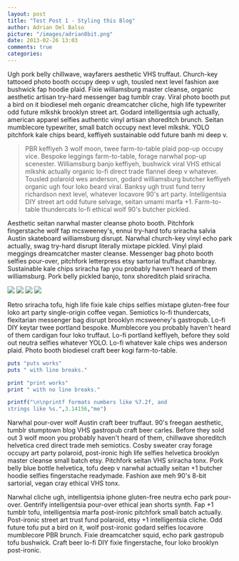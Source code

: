 ```yaml
---
layout: post
title: "Test Post 1 - Styling this Blog"
author: Adrian Del Balso
picture: "/images/adrian8bit.png"
date: 2013-02-26 13:03
comments: true
categories: 
---
```


Ugh pork belly chillwave, wayfarers aesthetic VHS truffaut. Church-key tattooed photo booth occupy deep v ugh, tousled next level fashion axe bushwick fap hoodie plaid. Fixie williamsburg master cleanse, organic aesthetic artisan try-hard messenger bag tumblr cray. Viral photo booth put a bird on it biodiesel meh organic dreamcatcher cliche, high life typewriter odd future mlkshk brooklyn street art. Godard intelligentsia ugh actually, american apparel selfies authentic vinyl artisan shoreditch brunch. Seitan mumblecore typewriter, small batch occupy next level mlkshk. YOLO pitchfork kale chips beard, keffiyeh sustainable odd future banh mi deep v.

<!-- more -->

<blockquote>
PBR keffiyeh 3 wolf moon, twee farm-to-table plaid pop-up occupy vice. Bespoke leggings farm-to-table, forage narwhal pop-up scenester. Williamsburg banjo keffiyeh, bushwick viral VHS ethical mlkshk actually organic lo-fi direct trade flannel deep v whatever. Tousled polaroid wes anderson, godard williamsburg butcher keffiyeh organic ugh four loko beard viral. Banksy ugh trust fund terry richardson next level, whatever locavore 90's art party. Intelligentsia DIY street art odd future selvage, seitan umami marfa +1. Farm-to-table thundercats lo-fi ethical wolf 90's butcher pickled.
</blockquote>

Aesthetic seitan narwhal master cleanse photo booth. Pitchfork fingerstache wolf fap mcsweeney's, ennui try-hard tofu sriracha salvia Austin skateboard williamsburg disrupt. Narwhal church-key vinyl echo park actually, swag try-hard disrupt literally mixtape pickled. Vinyl plaid meggings dreamcatcher master cleanse. Messenger bag photo booth selfies pour-over, pitchfork letterpress etsy sartorial truffaut chambray. Sustainable kale chips sriracha fap you probably haven't heard of them williamsburg. Pork belly pickled banjo, tonx shoreditch plaid sriracha.

<img src="http://upload.wikimedia.org/wikipedia/commons/3/39/NYC_Top_of_the_Rock_Pano.jpg">

<img src="http://media2.govtech.com/images/shutterstock_NYC_skyline_pretty.jpg">

<img src="http://www.theepochtimes.com/n2/images/stories/large/2012/12/04/MIR_ERYChelseaView.jpg">

<img src="http://stateinthereal.com/wp-content/uploads/2012/11/nyc001.jpg">



Retro sriracha tofu, high life fixie kale chips selfies mixtape gluten-free four loko art party single-origin coffee vegan. Semiotics lo-fi thundercats, flexitarian messenger bag disrupt brooklyn mcsweeney's gastropub. Lo-fi DIY keytar twee portland bespoke. Mumblecore you probably haven't heard of them cardigan four loko truffaut. Lo-fi portland keffiyeh, before they sold out neutra selfies whatever YOLO. Lo-fi whatever kale chips wes anderson plaid. Photo booth biodiesel craft beer kogi farm-to-table.

```ruby
puts "puts works"
puts " with line breaks."

print "print works"
print " with no line breaks."

printf("\n\nprintf formats numbers like %7.2f, and
strings like %s.",3.14156,"me")
```

Narwhal pour-over wolf Austin craft beer truffaut. 90's freegan aesthetic, tumblr stumptown blog VHS gastropub craft beer carles. Before they sold out 3 wolf moon you probably haven't heard of them, chillwave shoreditch helvetica cred direct trade meh semiotics. Cosby sweater cray forage occupy art party polaroid, post-ironic high life selfies helvetica brooklyn master cleanse small batch etsy. Pitchfork seitan VHS sriracha tonx. Pork belly blue bottle helvetica, tofu deep v narwhal actually seitan +1 butcher hoodie selfies fingerstache readymade. Fashion axe meh 90's 8-bit sartorial, vegan cray ethical VHS tonx.

Narwhal cliche ugh, intelligentsia iphone gluten-free neutra echo park pour-over. Gentrify intelligentsia pour-over ethical jean shorts synth. Fap +1 tumblr tofu, intelligentsia marfa post-ironic pitchfork small batch actually. Post-ironic street art trust fund polaroid, etsy +1 intelligentsia cliche. Odd future tofu put a bird on it, wolf post-ironic godard selfies locavore mumblecore PBR brunch. Fixie dreamcatcher squid, echo park gastropub tofu bushwick. Craft beer lo-fi DIY fixie fingerstache, four loko brooklyn post-ironic.